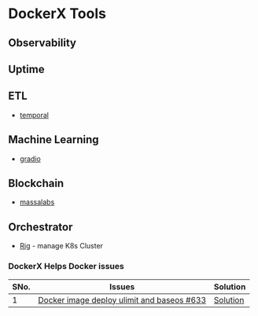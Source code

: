 # DockerX Tools

## Observability

## Uptime 

## ETL 
- [temporal](https://docs.temporal.io/kb/all-the-ways-to-run-a-cluster#docker--docker-compose)

## Machine Learning 
- [gradio](https://www.gradio.app/)

## Blockchain
- [massalabs](https://github.com/massalabs)

## Orchestrator
- [Rig](https://docs.rig.dev/getting-started/server-installation) - manage K8s Cluster

### DockerX Helps Docker issues

|SNo.| Issues |Solution|
|--|--|--|
|  1| [Docker image deploy ulimit and baseos #633](https://github.com/SonarSource/docker-sonarqube/issues/633)  | [Solution]()|
